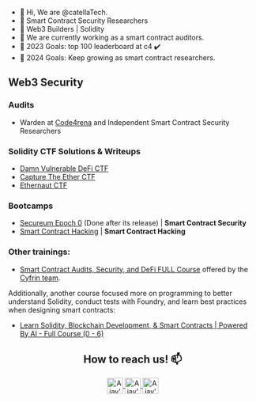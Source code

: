 - 👋 Hi, We are @catellaTech.
- 🔐 Smart Contract Security Researchers
- 🚀 Web3 Builders | Solidity
- 🌱 We are currently working as a smart contract auditors.
- 🎯 2023 Goals: top 100 leaderboard at c4 ✔️
- 🎯 2024 Goals: Keep growing as smart contract researchers.

## Web3 Security 

### Audits

- Warden at [Code4rena](https://code4rena.com/@catellatech) and Independent Smart Contract Security Researchers 

### Solidity CTF Solutions & Writeups

- [Damn Vulnerable DeFi CTF](https://github.com/catellaTech/DAMN-VULNERABLE-DEFI-CTF)
- [Capture The Ether CTF](https://github.com/catellaTech/CAPTURE-THE-ETHER-CTF)
- [Ethernaut CTF](https://github.com/catellaTech/ETHERNAUT-CTF)
 
### Bootcamps

- [Secureum Epoch 0](https://www.secureum.xyz/epoch0) (Done after its release) | **Smart Contract Security**
- [Smart Contract Hacking](https://smartcontractshacking.com) | **Smart Contract Hacking**

### Other trainings:
- [Smart Contract Audits, Security, and DeFi FULL Course](https://www.youtube.com/watch?v=pUWmJ86X_do&t=43844s) offered by the [Cyfrin team](https://updraft.cyfrin.io/).

Additionally, another course focused more on programming to better understand Solidity, conduct tests with Foundry, and learn best practices when designing smart contracts:
- [Learn Solidity, Blockchain Development, & Smart Contracts | Powered By AI - Full Course (0 - 6)](https://www.youtube.com/watch?v=umepbfKp5rI&t=4s)

<h2 align="center"> How to reach us!  📫</h2> 
<div align="center">

 <p align="center">
<a href="https://twitter.com/0xcatellatech">
  <img align="center" alt="Ajay's Twitter" width="32px" src="https://cdn.jsdelivr.net/npm/simple-icons@v3/icons/twitter.svg" />
</a>
<a href="https://github.com/catellaTech">
  <img align="center" alt="Ajay's Github" width="32px" src="https://cdn.jsdelivr.net/npm/simple-icons@v3/icons/github.svg" />
<a href="mailto:catellatech@gmail.com">
  <img align="center" alt="Ajay's email" width="32px" src="https://cdn.jsdelivr.net/npm/simple-icons@v3/icons/gmail.svg" />
</a>   
</p>                                      
</div>


<br />

<!---
catellaTech/catellaTech is a ✨ special ✨ repository because its `README.md` (this file) appears on your GitHub profile.
You can click the Preview link to take a look at your changes.
--->
